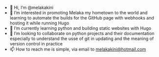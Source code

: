 - 👋 Hi, I’m @melakakini
- 👀 I’m interested in promoting Melaka my hometown to the world and learning to automate the builds for the GitHub page with webhooks and hosting it while running Hugo
- 🌱 I’m currently learning python and building static websites with Hugo
- 💞️ I’m looking to collaborate on python projects and their documentation especially to understand the usse of git in updating and the meaning of version control in practice
- 📫 How to reach me is simple, via email to melakakini@hotmail.com

<!---
melakakini/melakakini is a ✨ special ✨ repository because its `README.md` (this file) appears on your GitHub profile.
You can click the Preview link to take a look at your changes.
--->
